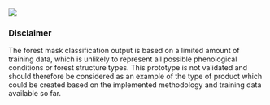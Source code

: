 
<div style="width: 100%;"><img src="data/gtif/images/legends/FCM_forest_mask.png"></img></div>

### Disclaimer

The forest mask classification output is based on a limited amount of training data, which is unlikely to represent all possible phenological conditions or forest structure types. 
This prototype is not validated and should therefore be considered as an example of the type of product which could be created based on the implemented methodology and training data available so far.